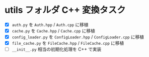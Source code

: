 # utils フォルダ C++ 変換タスク

- [x] `auth.py` を `Auth.hpp` / `Auth.cpp` に移植
- [x] `cache.py` を `Cache.hpp` / `Cache.cpp` に移植
- [x] `config_loader.py` を `ConfigLoader.hpp` / `ConfigLoader.cpp` に移植
- [x] `file_cache.py` を `FileCache.hpp` / `FileCache.cpp` に移植
- [ ] `__init__.py` 相当の初期化処理を C++ で実装
